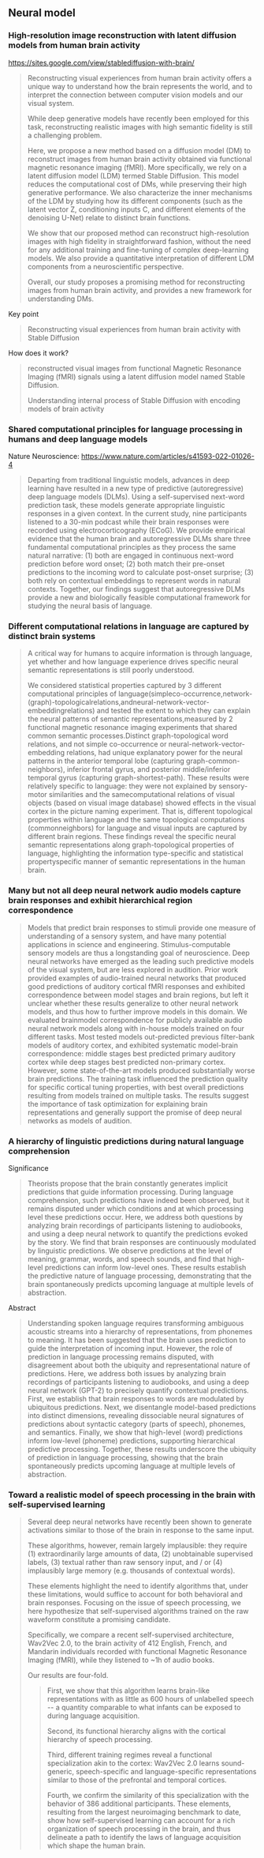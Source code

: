 ## Neural model

### High-resolution image reconstruction with latent diffusion models from human brain activity

https://sites.google.com/view/stablediffusion-with-brain/

> Reconstructing visual experiences from human brain activity offers a unique way to understand how the brain represents the world, and to interpret the connection between computer vision models and our visual system. 
>
> While deep generative models have recently been employed for this task, reconstructing realistic images with high semantic fidelity is still a challenging problem. 
>
> Here, we propose a new method based on a diffusion model (DM) to reconstruct images from human brain activity obtained via functional magnetic resonance imaging (fMRI). More specifically, we rely on a latent diffusion model (LDM) termed Stable Diffusion. This model reduces the computational cost of DMs, while preserving their high generative performance. We also characterize the inner mechanisms of the LDM by studying how its different components (such as the latent vector Z, conditioning inputs C, and different elements of the denoising U-Net) relate to distinct brain functions. 
>
> We show that our proposed method can reconstruct high-resolution images with high fidelity in straightforward fashion, without the need for any additional training and fine-tuning of complex deep-learning models. We also provide a quantitative interpretation of different LDM components from a neuroscientific perspective. 
>
> Overall, our study proposes a promising method for reconstructing images from human brain activity, and provides a new framework for understanding DMs.

Key point

> Reconstructing visual experiences from human brain activity with Stable Diffusion

How does it work?

>reconstructed visual images from functional Magnetic Resonance Imaging (fMRI) signals using a latent diffusion model named Stable Diffusion.
>
>Understanding internal process of Stable Diffusion with encoding models of brain activity

### Shared computational principles for language processing in humans and deep language models

Nature Neuroscience: https://www.nature.com/articles/s41593-022-01026-4

> Departing from traditional linguistic models, advances in deep learning have resulted in a new type of predictive (autoregressive) deep language models (DLMs). Using a self-supervised next-word prediction task, these models generate appropriate linguistic responses in a given context. In the current study, nine participants listened to a 30-min podcast while their brain responses were recorded using electrocorticography (ECoG). We provide empirical evidence that the human brain and autoregressive DLMs share three fundamental computational principles as they process the same natural narrative: (1) both are engaged in continuous next-word prediction before word onset; (2) both match their pre-onset predictions to the incoming word to calculate post-onset surprise; (3) both rely on contextual embeddings to represent words in natural contexts. Together, our findings suggest that autoregressive DLMs provide a new and biologically feasible computational framework for studying the neural basis of language.



### Different computational relations in language are captured by distinct brain systems

>A critical way for humans to acquire information is through language, yet whether and how language experience drives specific neural semantic representations is still poorly understood.
>
>We considered statistical properties captured by 3 different computational principles of language(simpleco-occurrence,network-(graph)-topologicalrelations,andneural-network-vector-embeddingrelations) and tested the extent to which they can explain the neural patterns of semantic representations,measured by 2 functional magnetic resonance imaging experiments that shared common semantic processes.Distinct graph-topological word relations, and not simple co-occurrence or neural-network-vector-embedding relations, had unique explanatory power for the neural patterns in the anterior temporal lobe (capturing graph-common-neighbors), inferior frontal gyrus, and posterior middle/inferior temporal gyrus (capturing graph-shortest-path). These results were relatively specific to language: they were not explained by sensory-motor similarities and the samecomputational relations of visual objects (based on visual image database) showed effects in the visual cortex in the picture naming experiment. That is, different topological properties within language and the same topological computations (commonneighbors) for language and visual inputs are captured by different brain regions. These findings reveal the specific neural semantic representations along graph-topological properties of language, highlighting the information type-specific and statistical propertyspecific manner of semantic representations in the human brain.



### Many but not all deep neural network audio models capture brain responses and exhibit hierarchical region correspondence 

>Models that predict brain responses to stimuli provide one measure of understanding of a sensory system, and have many potential applications in science and engineering. Stimulus-computable sensory models are thus a longstanding goal of neuroscience. Deep neural networks have emerged as the leading such predictive models of the visual system, but are less explored in audition. Prior work provided examples of audio-trained neural networks that produced good predictions of auditory cortical fMRI responses and exhibited correspondence between model stages and brain regions, but left it unclear whether these results generalize to other neural network models, and thus how to further improve models in this domain. We evaluated brainmodel correspondence for publicly available audio neural network models along with in-house models trained on four different tasks. Most tested models out-predicted previous filter-bank models of auditory cortex, and exhibited systematic model-brain correspondence: middle stages best predicted primary auditory cortex while deep stages best predicted non-primary cortex. However, some state-of-the-art models produced substantially worse brain predictions. The training task influenced the prediction quality for specific cortical tuning properties, with best overall predictions resulting from models trained on multiple tasks. The results suggest the importance of task optimization for explaining brain representations and generally support the promise of deep neural networks as models of audition. 



### A hierarchy of linguistic predictions during natural language comprehension

Significance

> Theorists propose that the brain constantly generates implicit predictions that guide information processing. During language comprehension, such predictions have indeed been observed, but it remains disputed under which conditions and at which processing level these predictions occur. Here, we address both questions by analyzing brain recordings of participants listening to audiobooks, and using a deep neural network to quantify the predictions evoked by the story. We find that brain responses are continuously modulated by linguistic predictions. We observe predictions at the level of meaning, grammar, words, and speech sounds, and find that high-level predictions can inform low-level ones. These results establish the predictive nature of language processing, demonstrating that the brain spontaneously predicts upcoming language at multiple levels of abstraction.

Abstract

> Understanding spoken language requires transforming ambiguous acoustic streams into a hierarchy of representations, from phonemes to meaning. It has been suggested that the brain uses prediction to guide the interpretation of incoming input. However, the role of prediction in language processing remains disputed, with disagreement about both the ubiquity and representational nature of predictions. Here, we address both issues by analyzing brain recordings of participants listening to audiobooks, and using a deep neural network (GPT-2) to precisely quantify contextual predictions. First, we establish that brain responses to words are modulated by ubiquitous predictions. Next, we disentangle model-based predictions into distinct dimensions, revealing dissociable neural signatures of predictions about syntactic category (parts of speech), phonemes, and semantics. Finally, we show that high-level (word) predictions inform low-level (phoneme) predictions, supporting hierarchical predictive processing. Together, these results underscore the ubiquity of prediction in language processing, showing that the brain spontaneously predicts upcoming language at multiple levels of abstraction.



### Toward a realistic model of speech processing in the brain with self-supervised learning

>Several deep neural networks have recently been shown to generate activations similar to those of the brain in response to the same input. 
>
>These algorithms, however, remain largely implausible: they require (1) extraordinarily large amounts of data, (2) unobtainable supervised labels, (3) textual rather than raw sensory input, and / or (4) implausibly large memory (e.g. thousands of contextual words). 
>
>These elements highlight the need to identify algorithms that, under these limitations, would suffice to account for both behavioral and brain responses. Focusing on the issue of speech processing, we here hypothesize that self-supervised algorithms trained on the raw waveform constitute a promising candidate. 
>
>Specifically, we compare a recent self-supervised architecture, Wav2Vec 2.0, to the brain activity of 412 English, French, and Mandarin individuals recorded with functional Magnetic Resonance Imaging (fMRI), while they listened to ~1h of audio books. 
>
>Our results are four-fold. 
>
>> First, we show that this algorithm learns brain-like representations with as little as 600 hours of unlabelled speech -- a quantity comparable to what infants can be exposed to during language acquisition. 
>>
>> Second, its functional hierarchy aligns with the cortical hierarchy of speech processing. 
>>
>> Third, different training regimes reveal a functional specialization akin to the cortex: Wav2Vec 2.0 learns sound-generic, speech-specific and language-specific representations similar to those of the prefrontal and temporal cortices. 
>>
>> Fourth, we confirm the similarity of this specialization with the behavior of 386 additional participants. These elements, resulting from the largest neuroimaging benchmark to date, show how self-supervised learning can account for a rich organization of speech processing in the brain, and thus delineate a path to identify the laws of language acquisition which shape the human brain.